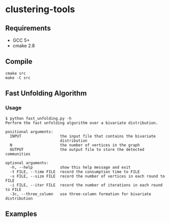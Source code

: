# clustering-tools

## Requirements
- GCC 5+
- cmake 2.8

## Compile
```console
cmake src
make -C src
```

## Fast Unfolding Algorithm

### Usage
```console
$ python fast_unfolding.py -h
Perform the fast unfolding algorithm over a bivariate distribution.

positional arguments:
  INPUT                 the input file that contains the bivariate
                        distribution
  N                     the number of vertices in the graph
  OUTPUT                the output file to store the detected communities

optional arguments:
  -h, --help            show this help message and exit
  -t FILE, --time FILE  record the consumption time to FILE
  -s FILE, --size FILE  record the number of vertices in each round to FILE
  -i FILE, --iter FILE  record the number of iterations in each round to FILE
  -3c, --three_column   use three-column formation for bivariate distribution
```

## Examples